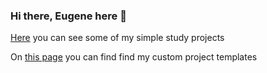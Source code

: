 ### Hi there, Eugene here 👋 

[Here](https://rolling-scopes-school.github.io/eugenemp-JSFE2021Q1) you can see some of my simple study projects

On [this page](https://github.com/eugenemp-templates) you can find find my custom project templates


<!--
**eugenemp/eugenemp** is a ✨ _special_ ✨ repository because its `README.md` (this file) appears on your GitHub profile.

Here are some ideas to get you started:

- 🔭 I’m currently working on ...
- 🌱 I’m currently learning ...
- 👯 I’m looking to collaborate on ...
- 🤔 I’m looking for help with ...
- 💬 Ask me about ...
- 📫 How to reach me: ...
- 😄 Pronouns: ...
- ⚡ Fun fact: ...
-->
